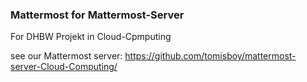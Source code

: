 ### Mattermost for Mattermost-Server
For DHBW Projekt in Cloud-Cpmputing

see our Mattermost server: https://github.com/tomisboy/mattermost-server-Cloud-Computing/
